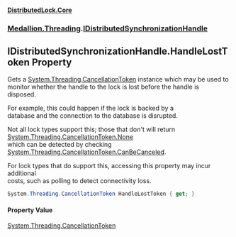 #### [DistributedLock.Core](README.md 'README')
### [Medallion.Threading](Medallion.Threading.md 'Medallion.Threading').[IDistributedSynchronizationHandle](IDistributedSynchronizationHandle.md 'Medallion.Threading.IDistributedSynchronizationHandle')

## IDistributedSynchronizationHandle.HandleLostToken Property

Gets a [System.Threading.CancellationToken](https://docs.microsoft.com/en-us/dotnet/api/System.Threading.CancellationToken 'System.Threading.CancellationToken') instance which may be used to   
monitor whether the handle to the lock is lost before the handle is  
disposed.   
  
For example, this could happen if the lock is backed by a   
database and the connection to the database is disrupted.  
  
Not all lock types support this; those that don't will return [System.Threading.CancellationToken.None](https://docs.microsoft.com/en-us/dotnet/api/System.Threading.CancellationToken.None 'System.Threading.CancellationToken.None')  
which can be detected by checking [System.Threading.CancellationToken.CanBeCanceled](https://docs.microsoft.com/en-us/dotnet/api/System.Threading.CancellationToken.CanBeCanceled 'System.Threading.CancellationToken.CanBeCanceled').  
  
For lock types that do support this, accessing this property may incur additional  
costs, such as polling to detect connectivity loss.

```csharp
System.Threading.CancellationToken HandleLostToken { get; }
```

#### Property Value
[System.Threading.CancellationToken](https://docs.microsoft.com/en-us/dotnet/api/System.Threading.CancellationToken 'System.Threading.CancellationToken')